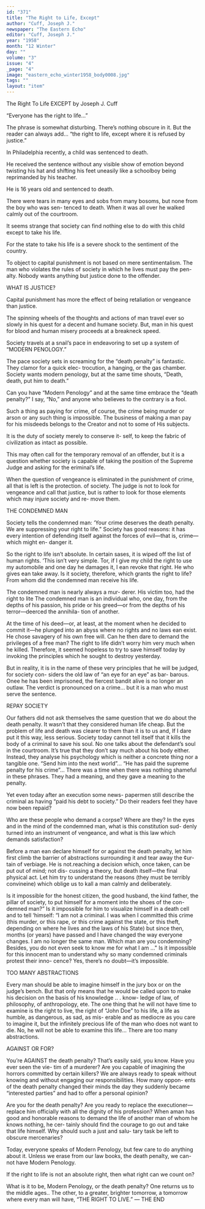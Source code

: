 ```yaml
---
id: "371"
title: "The Right to Life, Except"
author: "Cuff, Joseph J."
newspaper: "The Eastern Echo"
editor: "Cuff, Joseph J."
year: "1958"
month: "12 Winter"
day: ""
volume: "3"
issue: "4"
_page: "4"
image: "eastern_echo_winter1958_body0008.jpg"
tags: ""
layout: "item"
---
```

The Right To Life
EXCEPT
by Joseph J. Cuff

“Everyone has the right to life...”

The phrase is somewhat disturbing. There’s
nothing obscure in it. But the reader can always
add... “the right to life, except where it is refused
by justice.”

In Philadelphia recently, a child was sentenced
to death.

He received the sentence without any visible
show of emotion beyond twisting his hat and shifting
his feet uneasily like a schoolboy being reprimanded
by his teacher.

He is 16 years old and sentenced to death.

There were tears in many eyes and sobs from
many bosoms, but none from the boy who was sen-
tenced to death. When it was all over he walked
calmly out of the courtroom.

It seems strange that society can find nothing
else to do with this child except to take his life.

For the state to take his life is a severe shock to
the sentiment of the country.

To object to capital punishment is not based on
mere sentimentalism. The man who violates the
rules of society in which he lives must pay the pen-
alty. Nobody wants anything but justice done to
the offender.

WHAT IS JUSTICE?

Capital punishment has more the effect of being
retaliation or vengeance than justice.

The spinning wheels of the thoughts and actions
of man travel ever so slowly in his quest for a decent
and humane society. But, man in his quest for blood
and human misery proceeds at a breakneck speed.

Society travels at a snail’s pace in endeavoring
to set up a system of “MODERN PENOLOGY.”

The pace society sets in screaming for the “death
penalty” is fantastic. They clamor for a quick elec-
trocution, a hanging, or the gas chamber. Society
wants modern penology, but at the same time shouts,
“Death, death, put him to death.”

Can you have “Modern Penology” and at the
same time embrace the “death penalty?” I say, “No,”
and anyone who believes to the contrary is a fool.

Such a thing as paying for crime, of course, the
crime being murder or arson or any such thing is
impossible. The business of making a man pay for
his misdeeds belongs to the Creator and not to some
of His subjects.

It is the duty of society merely to conserve it-
self, to keep the fabric of civilization as intact as
possible.

This may often call for the temporary removal
of an offender, but it is a question whether society
is capable of taking the position of the Supreme
Judge and asking for the eriminal’s life.

When the question of vengeance is eliminated
in the punishment of crime, all that is left is the
protection. of society. The judge is not to look for
vengeance and call that justice, but is rather to look
for those elements which may injure society and re-
move them.

THE CONDEMNED MAN

Society tells the condemned man: ‘Your crime
deserves the death penalty. We are suppressing
your right to life.” Society has good reasons: it
has every intention of defending itself against the
forces of evil—that is, crime—which might en-
danger it.

So the right to life isn’t absolute. In certain
sases, it is wiped off the list of human rights. ‘This
isn’t very simple. Tor, if I give my child the right
to use my automobile and one day he damages it, I
ean revoke that right. He who gives ean take away.
Is it society, therefore, which grants the right to
life? From whom did the condemned man receive
his life.

The condemned man is nearly always a mur-
derer. His victim too, had the right to lite The
condemned man is an individual who, one day, from
the depths of his passion, his pride or his greed—or
from the depths of his terror—deerced the annihila-
tion of another.

At the time of his deed—or, at least, at the
moment when he decided to commit it—he plunged
into an abyss where no rights and no laws ean exist.
He chose savagery of his own free will. Can he
then dare to demand the privileges of a free man?
The right to life didn’t worry him very much when
he killed. Therefore, it seemed hopeless to try to
save himself today by invoking the principles which
he sought to destroy yesterday. 

But in reality, it is in the name of these very
principles that he will be judged, for society con-
siders the old law of “an eye for an eye” as bar-
barous. Onee he has been imprisoned, the fiercest
bandit alive is no longer an outlaw. The verdict is
pronounced on a crime... but it is a man who must
serve the sentence.

REPAY SOCIETY

Our fathers did not ask themselves the same
question that we do about the death penalty. It
wasn’t that they considered human life cheap. But
the problem of life and death was clearer to
them than it is to us and, If I dare put it this way,
less serious. Society today cannot tell itself that it
kills the body of a criminal to save his soul. No one
talks about the defendant’s soul in the courtroom.
It’s true that they don’t say much about his body
either. Instead, they analyse his psychology
which is neither a concrete thing nor a tangible one.
“Send him into the next world”... “He has paid the
supreme penalty for his crime”... There was a time
when there was nothing shameful in these phrases.
They had a meaning, and they gave a meaning to
the penalty.

Yet even today after an execution some news-
papermen still describe the criminal as having “paid
his debt to society.” Do their readers feel they have
now been repaid?

Who are these people who demand a corpse?
Where are they? In the eyes and in the mind of
the condemned man, what is this constitution sud-
denly turned into an instrument of vengeance, and
what is this law which demands satisfaction?

Before a man ean declare himself for or against
the death penalty, let him first climb the barrier of
abstractions surrounding it and tear away the ¢ur-
tain of verbiage. He is not.reaching a decision
which, once taken, can be put out of mind; not dis-
cussing a theory, but death itself—the final physical
act. Let him try to understand the reasons (they
must be terribly convineine) which oblige us to kall
a man calmly and deliberately.

Is it impossible for the honest citizen, the good
husband, the kind father, the pillar of society, to put
himself for a moment into the shoes of the con-
demned man?” Is it impossible for him to visualize
himself in a death cell and to tell ‘himself: “I am
not a criminal. I was when I committed this crime
(this murder, or this rape, or this crime against the
state, or this theft, depending on where he lives and
the laws of his State) but since then, months (or
years) have passed and I have changed the way
everyone changes. I am no longer the same man.
Which man are you condemning? Besides, you do
not even seek to know me for what I am ..." Is it 
impossible for this innocent man to understand why
so many condemned criminals protest their inno-
cence? Yes, there’s no doubt—it’s impossible.

TOO MANY ABSTRACTIONS

Every man should be able to imagine himself
in the jury box or on the judge’s bench. But that
only means that he would be called upon to make
his decision on the basis of his knowledge .. . know-
ledge of law, of philosophy, of anthropology, ete.
The one thing that he will not have time to examine
is the right to live, the right of “John Doe” to his
life, a life as humble, as dangerous, as sad, as mis-
erable and as mediocre as you care to imagine it, but
the infinitely precious life of the man who does not
want to die. No, he will not be able to examine this
life... There are too many abstractions.

AGAINST OR FOR?

You’re AGAINST the death penalty? That’s
easily said, you know. Have you ever seen the vie-
tim of a murderer? Are you capable of imagining
the horrors committed by certain killers? We are
always ready to speak without knowing and without
engaging our responsibilities. How many oppon-
ents of the death penalty changed their minds the
day they suddenly became “interested parties” and
had to offer a personal opinion?

Are you for the death penalty? Are you ready
to replace the executioner—replace him officially
with all the dignity of his profession? When aman
has good and honorable reasons to demand the life
of another man of whom he knows nothing, he cer-
tainly should find the courage to go out and take
that life himself. Why should such a just and salu-
tary task be left to obscure mercenaries?

Today, everyone speaks of Modern Penology,
but few care to do anything about it. Unless we
erase from our law books, the death penalty, we can-
not have Modern Penology.

If the right to life is not an absolute right, then
what right can we count on?

What is it to be, Modern Penology, or the death
penalty? One returns us to the middle ages.. The
other, to a greater, brighter tomorrow, a tomorrow
where every man will have, “THE RIGHT TO
LIVE.” — THE END
